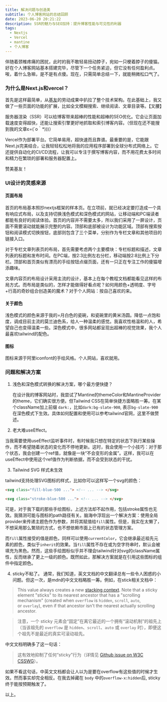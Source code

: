 ```yaml
---
title: 解决问题与创造美
subtitle: 个人博客网站的总结回顾
date: 2023-06-20 20:21:22
description: SSR的魅力与SEO加持：提升博客性能与可见性的利器
tags:
  - Nextjs
  - Vercel
  - mantine
  - 个人博客
---
```


伴随着颈椎疼痛的困扰，此时的我不敢轻易扭动脖子，宛如一只梗着脖子的傻猫。好在个人博客网站基本搭建完毕，尽管下一个任务紧迫，但它没有任何盈利点。唉，着什么急嘛，是不是有点傻。现在，只需简单总结一下，就能稍微松口气了。

### 为什么是Next.js和vercel？
首先是这样最简单，从[基友](https://pengtikui.cn/)的劳动成果中扒拉了整个技术架构。在此基础上，我又做了一些页面的功能的扩展，比如全文模糊搜索、继续阅读、文章目录等。【叉腰】

服务器渲染（SSR）可以给博客带来超棒的性能和超棒的SEO优化。它会让页面加载速度变得超快，还能让搜索引擎更好地抓取和索引博客内容。（但现在还不能搜到我的文章ε=(´ο｀*)))）

Vercel作为部署平台。它简单易用，超快速而且靠谱。最重要的是，它能跟Next.js完美结合，让我轻轻松松地将我的应用程序部署到全球分布式网络上。它还提供自动化的CI/CD流程，让我可以专注于撰写博客内容，而不用花费太多时间和精力在繁琐的部署和服务器配置上。

赞美基友！

### UI设计的灵感来源

#### 页面布局
首页的布局基本照抄nextjs框架的样本页。在立项前，就已经决定要打造成一个具有响应式布局，以及支持切换浅色模式和深色模式的网站，让移动端和PC端读者都能有良好的阅读体验。首页的内容并不需要太多，所以我们采用了一屏设计，页面不需要滚动就能展示完整的内容。顶部和底部被设计为功能区域。顶部有搜索按钮和阅读模式切换按钮，底部则包含了三个菜单，分别作为专栏文章和其他项目的链接入口。

对于专栏文章列表页的布局，首先需要考虑两个主要模块：专栏标题和描述，文章列表的标题和发布时间。在PC端，按2:3比例左右分栏，移动端按2:8比例上下分栏。顶部和首页类似有漂亮的手绘按钮点缀页面，还有一只正在专注工作的傻猫增添趣味。

文章内容页的布局设计采用主流的设计，基本上在每个教程文档都能看见这样的布局方式。而布局是类似的，怎样才能做得好看点呢？如何用颜色+透明度、字号+行高的奇妙组合创造美的魔术？对于个人网站：按自己喜欢的来。

#### 关于颜色
浅色模式的颜色来源于我的=月白色的瓷碗，和瓷碗里的黄米汤圆。降低一点饱和度，调成目前主流的莫兰迪色系，给人一种温柔的感觉。我喜欢性格温和的人，希望自己也变得温柔一些。深色模式中，很多网站都呈现出超棒的视觉效果，我个人最喜欢tailwind的配色。

#### 图标
图标来源于阿里iconfont的手绘风格。个人网站，喜欢就用。

### 问题和解决方案

1. 浅色和深色模式转换的解决方案，哪个最方便快捷？

    在设计我的博客网站时，我尝试了Mantine的themeColor和MantineProvider的theme，它们确实很方便。但Tailwind CSS在简单快捷方面略胜一筹。在某个className加上前缀 `dark:`，比如`dark:bg-slate-900`, 表示`bg-slate-900`在深色模式下生效。具体如何配置和使用可以参考tailwind官网，这里不做赘述。
    
2. 老大难useEffect。

当我需要使用useEffect监听事件时，有时候我只想在特定的状态下执行某些操作，而不希望随着状态的变化而不停地更新。这时，我会使用一个小技巧：对于那个状态，我会创建一个ref值，就像是一块“不会变形的金属”。这样，我可以在useEffect中使用这个ref值作为判断依据，而不会受到状态的干扰。

3. Tailwind SVG 样式未生效

tailwind支持处理SVG图标的样式，比如你可以这样写一个svg的颜色：

```html
<svg class="fill-blue-500 ..."> <!-- ... --> </svg>

<svg class="stroke-blue-500 ..."> <!-- ... --> </svg>
```

可是，对于我下载的那些手绘图标，上述方法却不起作用，包括stroke属性也无效。我猜测可能与图标的path路径有关。脑海中浮现出一个解决方案：使用全局provider来传递主题色作为参数，并将其赋值给`fill`属性。但是，我实在太懒了，不想采用那么繁琐的方式，也不想依赖市面上已有的状态管理方案。

而`fill`属性接受的值是颜色，同样可以使用`currentColor`，它会继承最近祖先元素的颜色，类似于`inherit`的效果。当`fill`属性不存在或为空字符串时，默认会被填充为黑色。然而，这些手绘图标似乎并不理会tailwind针对svg的className属性，反而继承了更上一级的颜色。既然如此，那解决方案就是在引用这些图标的组件中指定颜色。

4. sticky不粘了。
通常，我们知道，英文文档的中文翻译总有一些令人困惑的小问题。但这一次，是mdn的中文文档略胜一筹。例如，在stick相关文档中：
> This value always creates a new [stacking context](https://developer.mozilla.org/en-US/docs/Web/CSS/CSS_positioned_layout/Understanding_z-index/Stacking_context). Note that a sticky element "sticks" to its nearest ancestor that has a "scrolling mechanism" (created when `overflow` is `hidden`, `scroll`, `auto`, or `overlay`), even if that ancestor isn't the nearest actually scrolling ancestor.

> 注意，一个 sticky 元素会“固定”在离它最近的一个拥有“滚动机制”的祖先上（当该祖先的 `overflow` 是 `hidden`、`scroll`、`auto` 或 `overlay` 时），即便这个祖先不是最近的真实可滚动祖先。

中文文档明确多了这一句话：
> 这有效地抑制了任何“sticky”行为（详情见 [Github issue on W3C CSSWG](https://github.com/w3c/csswg-drafts/issues/865)）。

如果不看这句话，中英文文档都会让人以为是要在overflow有这些值的时候才生效。然而事实却完全相反。在我去掉藏在 `body` 中的`overflow-x:hidden`后, sticky终于能按预期触发了。

以上。
